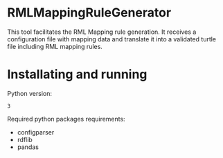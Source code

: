 # RMLMappingRuleGenerator
This tool facilitates the RML Mapping rule generation. It receives a configuration file with mapping data and translate it into a validated turtle file including RML mapping rules.

# Installating and running
Python version:
```
3
```
Required python packages requirements:
- configparser
- rdflib
- pandas


